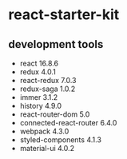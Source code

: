 # react-starter-kit

## development tools

- react 16.8.6
- redux 4.0.1
- react-redux 7.0.3
- redux-saga 1.0.2
- immer 3.1.2
- history 4.9.0
- react-router-dom 5.0
- connected-react-router 6.4.0
- webpack 4.3.0
- styled-components 4.1.3
- material-ui 4.0.2
